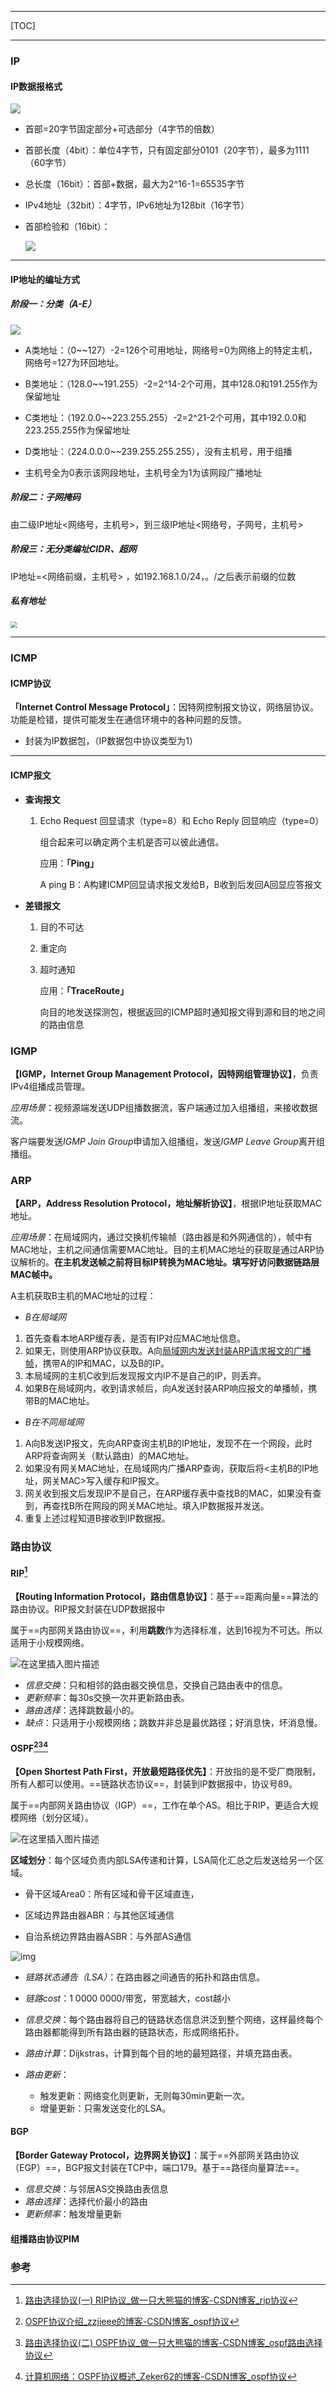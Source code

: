 ------

[TOC]

------

### IP

#### IP数据报格式

![](D:\file\Typora\ip.png)

- 首部=20字节固定部分+可选部分（4字节的倍数）

- 首部长度（4bit）：单位4字节，只有固定部分0101（20字节），最多为1111（60字节）

- 总长度（16bit）：首部+数据，最大为2^16-1=65535字节

- IPv4地址（32bit）：4字节，IPv6地址为128bit（16字节）

- 首部检验和（16bit）：

  ![](D:\file\Typora\IP首部检验和.png)



------

#### IP地址的编址方式

##### 阶段一：分类（A-E）

![](D:\file\Typora\IP.webp)

- A类地址：（0~~127）-2=126个可用地址，网络号=0为网络上的特定主机，网络号=127为环回地址。

- B类地址：（128.0~~191.255）-2=2^14-2个可用，其中128.0和191.255作为保留地址

- C类地址：（192.0.0~~223.255.255）-2=2^21-2个可用，其中192.0.0和223.255.255作为保留地址

- D类地址：（224.0.0.0~~239.255.255.255），没有主机号，用于组播

- 主机号全为0表示该网段地址，主机号全为1为该网段广播地址

  

##### 阶段二：子网掩码

由二级IP地址<网络号，主机号>，到三级IP地址<网络号，子网号，主机号>



##### 阶段三：无分类编址CIDR、超网

IP地址=<网络前缀，主机号> ，如192.168.1.0/24，。/之后表示前缀的位数



##### 私有地址

<img src="D:\file\Typora\私有ip.webp" style="zoom: 67%;" />



------

### ICMP



#### ICMP协议

**「Internet Control Message Protocol」**：因特网控制报文协议，网络层协议。功能是检错，提供可能发生在通信环境中的各种问题的反馈。

- 封装为IP数据包，（IP数据包中协议类型为1）



------

#### ICMP报文

- **查询报文**

  1. Echo Request 回显请求（type=8）和 Echo Reply 回显响应（type=0）

     组合起来可以确定两个主机是否可以彼此通信。

     应用：**「Ping」**

     A ping B：A构建ICMP回显请求报文发给B，B收到后发回A回显应答报文

     

- **差错报文**

  1. 目的不可达

  2. 重定向

  3. 超时通知

     应用：**「TraceRoute」**

     向目的地发送探测包，根据返回的ICMP超时通知报文得到源和目的地之间的路由信息



### IGMP

**【IGMP，Internet Group Management Protocol，因特网组管理协议】**，负责IPv4组播成员管理。

*应用场景*：视频源端发送UDP组播数据流，客户端通过加入组播组，来接收数据流。

客户端要发送*IGMP Join Group*申请加入组播组，发送*IGMP Leave Group*离开组播组。



### ARP

**【ARP，Address Resolution Protocol，地址解析协议】**，根据IP地址获取MAC地址。

*应用场景*：在局域网内，通过交换机传输帧（路由器是和外网通信的），帧中有MAC地址，主机之间通信需要MAC地址。目的主机MAC地址的获取是通过ARP协议解析的。**在主机发送帧之前将目标IP转换为MAC地址。填写好访问数据链路层MAC帧中。**

A主机获取B主机的MAC地址的过程：

- *B在局域网*

1. 首先查看本地ARP缓存表，是否有IP对应MAC地址信息。
2. 如果无，则使用ARP协议获取。A向<u>局域网内发送封装ARP请求报文的广播帧</u>，携带A的IP和MAC，以及B的IP。
3. 本局域网的主机C收到后发现报文内IP不是自己的IP，则丢弃。
4. 如果B在局域网内，收到请求帧后，向A发送封装ARP响应报文的单播帧，携带B的MAC地址。

- *B在不同局域网*

1. A向B发送IP报文，先向ARP查询主机B的IP地址，发现不在一个网段，此时ARP将查询网关（默认路由）的MAC地址。
2. 如果没有网关MAC地址，在局域网内广播ARP查询，获取后将<主机B的IP地址，网关MAC>写入缓存和IP报文。
3. 网关收到报文后发现IP不是自己，在ARP缓存表中查找B的MAC，如果没有查到，再查找B所在网段的网关MAC地址。填入IP数据报并发送。
4. 重复上述过程知道B接收到IP数据报。



### 路由协议



#### RIP[^4]

**【Routing Information Protocol，路由信息协议】**：基于==距离向量==算法的路由协议。RIP报文封装在UDP数据报中

属于==内部网关路由协议==，利用**跳数**作为选择标准，达到16视为不可达。所以适用于小规模网络。

![在这里插入图片描述](056ae94314574d00bd0b5b906c5aeea9.png)

- *信息交换*：只和相邻的路由器交换信息，交换自己路由表中的信息。
- *更新频率*：每30s交换一次并更新路由表。
- *路由选择*：选择跳数最小的。
- *缺点*：只适用于小规模网络；跳数并非总是最优路径；好消息快，坏消息慢。



#### OSPF[^1][^2][^3]

**【Open Shortest Path First，开放最短路径优先】**：开放指的是不受厂商限制，所有人都可以使用。==链路状态协议==，封装到IP数据报中，协议号89。

属于==内部网关路由协议（IGP）==，工作在单个AS。相比于RIP，更适合大规模网络（划分区域）。

![在这里插入图片描述](20210521110431438.png)



**区域划分**：每个区域负责内部LSA传递和计算，LSA简化汇总之后发送给另一个区域。

- 骨干区域Area0：所有区域和骨干区域直连，

- 区域边界路由器ABR：与其他区域通信

- 自治系统边界路由器ASBR：与外部AS通信







![img](src=http%3A%2F%2Fcdn.bianchengquan.com%2F55b37c5c270e5d84c793e486d798c01d%2Fblog%2F5fe541c771573.png&refer=http%3A%2F%2Fcdn.bianchengquan.png)

- *链路状态通告（LSA）*：在路由器之间通告的拓扑和路由信息。

- *链路cost*：1 0000 0000/带宽，带宽越大，cost越小
- *信息交换*：每个路由器将自己的链路状态信息洪泛到整个网络，这样最终每个路由器都能得到所有路由器的链路状态，形成网络拓扑。
- *路由计算*：Dijkstras，计算到每个目的地的最短路径，并填充路由表。
- *路由更新*：
  - 触发更新：网络变化则更新，无则每30min更新一次。
  - 增量更新：只需发送变化的LSA。

#### BGP

**【Border Gateway Protocol，边界网关协议】**：属于==外部网关路由协议（EGP）==，BGP报文封装在TCP中，端口179。基于==路径向量算法==。

- *信息交换*：与邻居AS交换路由表信息
- *路由选择*：选择代价最小的路由
- *更新频率*：触发增量更新



#### 组播路由协议PIM

























































































### 参考

[^1]:[OSPF协议介绍_zzjieee的博客-CSDN博客_ospf协议](https://blog.csdn.net/zzj244392657/article/details/92617311?spm=1001.2101.3001.6650.1&utm_medium=distribute.pc_relevant.none-task-blog-2~default~CTRLIST~Rate-1-92617311-blog-92795770.pc_relevant_paycolumn_v3&depth_1-utm_source=distribute.pc_relevant.none-task-blog-2~default~CTRLIST~Rate-1-92617311-blog-92795770.pc_relevant_paycolumn_v3&utm_relevant_index=2)
[^2]:[路由选择协议(二) OSPF协议_做一只大熊猫的博客-CSDN博客_ospf路由选择协议](https://blog.csdn.net/qq_34261446/article/details/104642358)
[^3]:[计算机网络：OSPF协议概述_Zeker62的博客-CSDN博客_ospf协议](https://blog.csdn.net/ZripenYe/article/details/117111932?spm=1001.2101.3001.6650.12&utm_medium=distribute.pc_relevant.none-task-blog-2~default~BlogCommendFromBaidu~Rate-12-117111932-blog-92795770.pc_relevant_paycolumn_v3&depth_1-utm_source=distribute.pc_relevant.none-task-blog-2~default~BlogCommendFromBaidu~Rate-12-117111932-blog-92795770.pc_relevant_paycolumn_v3&utm_relevant_index=17)
[^4]:[路由选择协议(一) RIP协议_做一只大熊猫的博客-CSDN博客_rip协议](https://blog.csdn.net/qq_34261446/article/details/124444097)







